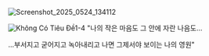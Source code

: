 ![Screenshot_2025_0524_134112](https://github.com/user-attachments/assets/8ea9615d-4442-4080-84c5-0ca8e9cbf703)

![Không Có Tiêu Đề1-4](https://github.com/user-attachments/assets/427703c5-242a-4818-a3c5-df1639740fdb)
"나의 작은 마음도 그 안에 자란 나음도...

...부서지고 굳어지고 녹아내리고 나면 그제서야 보이는 나의 영원"
